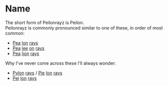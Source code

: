 # Name

The short form of Peilonrayz is Peilon.  
Peilonrayz is commonly pronounced similar to one of these, in order of most common:

 - [Pea][pea] [lon][lon] [rays][rays]
 - [Pea][pea] [lee][lee] [on][on] [rays][rays]
 - [Pea][pea] [lion][lion] [rays][rays]

Why I've never come across these I'll always wonder:

 - [Pylon][pylon] [rays][rays] / [Pie][pie] [lon][lon] [rays][rays]
 - [Pei][pei] [lon][lon] [rays][rays]

  [pea]: https://en.wikipedia.org/wiki/Pea
  [lon]: https://en.wikipedia.org/wiki/Transmission_tower
  [rays]: https://en.wikipedia.org/wiki/Ray_(optics)
  [lee]: https://en.wikipedia.org/wiki/Lee_(given_name)
  [on]: https://en.wikipedia.org/wiki/On
  [lion]: https://en.wikipedia.org/wiki/Lion
  [pylon]: https://en.wikipedia.org/wiki/Transmission_tower
  [pie]: https://en.wikipedia.org/wiki/Pie
  [pei]: https://en.wikipedia.org/wiki/Pei_(surname)